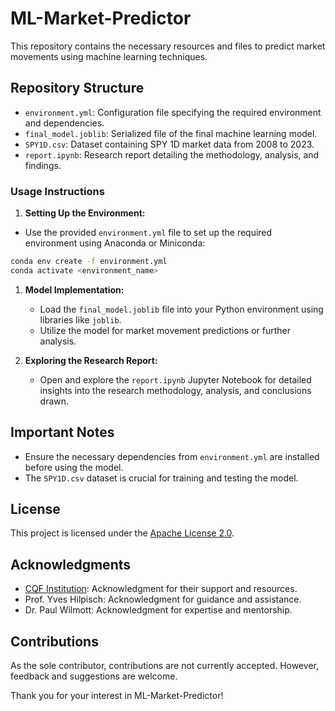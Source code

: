# ML-Market-Predictor

This repository contains the necessary resources and files to predict market movements using machine learning techniques.

## Repository Structure

- `environment.yml`: Configuration file specifying the required environment and dependencies.
- `final_model.joblib`: Serialized file of the final machine learning model.
- `SPY1D.csv`: Dataset containing SPY 1D market data from 2008 to 2023.
- `report.ipynb`: Research report detailing the methodology, analysis, and findings.

### Usage Instructions

1. **Setting Up the Environment:**

- Use the provided `environment.yml` file to set up the required environment using Anaconda or Miniconda:

 ```bash
 conda env create -f environment.yml
 conda activate <environment_name>
 ```

1. **Model Implementation:**
   - Load the `final_model.joblib` file into your Python environment using libraries like `joblib`.
   - Utilize the model for market movement predictions or further analysis.

2. **Exploring the Research Report:**
   - Open and explore the `report.ipynb` Jupyter Notebook for detailed insights into the research methodology, analysis, and conclusions drawn.

## Important Notes

- Ensure the necessary dependencies from `environment.yml` are installed before using the model.
- The `SPY1D.csv` dataset is crucial for training and testing the model.

## License

This project is licensed under the [Apache License 2.0](LICENSE).

## Acknowledgments

- [CQF Institution](https://www.cqf.com/): Acknowledgment for their support and resources.
- Prof. Yves Hilpisch: Acknowledgment for guidance and assistance.
- Dr. Paul Wilmott: Acknowledgment for expertise and mentorship.

## Contributions

As the sole contributor, contributions are not currently accepted. However, feedback and suggestions are welcome.

Thank you for your interest in ML-Market-Predictor!
